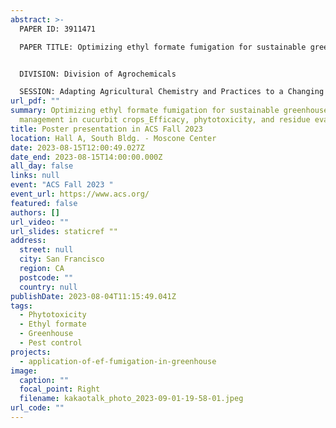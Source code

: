 ```yaml
---
abstract: >-
  PAPER ID: 3911471

  PAPER TITLE: Optimizing ethyl formate fumigation for sustainable greenhouse pest management in cucurbit crops: Efficacy, phytotoxicity, and residue evaluation (Poster Board #: 825)


  DIVISION: Division of Agrochemicals

  SESSION: Adapting Agricultural Chemistry and Practices to a Changing Climate
url_pdf: ""
summary: Optimizing ethyl formate fumigation for sustainable greenhouse pest
  management in cucurbit crops_Efficacy, phytotoxicity, and residue evaluation
title: Poster presentation in ACS Fall 2023
location: Hall A, South Bldg. - Moscone Center
date: 2023-08-15T12:00:49.027Z
date_end: 2023-08-15T14:00:00.000Z
all_day: false
links: null
event: "ACS Fall 2023 "
event_url: https://www.acs.org/
featured: false
authors: []
url_video: ""
url_slides: staticref ""
address:
  street: null
  city: San Francisco
  region: CA
  postcode: ""
  country: null
publishDate: 2023-08-04T11:15:49.041Z
tags:
  - Phytotoxicity
  - Ethyl formate
  - Greenhouse
  - Pest control
projects:
  - application-of-ef-fumigation-in-greenhouse
image:
  caption: ""
  focal_point: Right
  filename: kakaotalk_photo_2023-09-01-19-58-01.jpeg
url_code: ""
---
```

